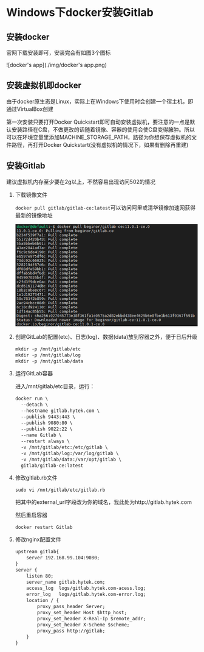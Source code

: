 # Windows下docker安装Gitlab

## 安装docker

官网下载安装即可，安装完会有如图3个图标

![docker's app](./img/docker's app.png)

## 安装虚拟机即docker

由于docker原生态是Linux，实际上在Windows下使用时会创建一个宿主机，即通过VirtualBox创建

第一次安装只要打开Docker Quickstart即可自动安装虚拟机，要注意的一点是默认安装路径在C盘，不做更改的话随着镜像、容器的使用会使C盘变得臃肿。所以可以在环境变量里添加MACHINE_STORAGE_PATH，路径为你想保存虚拟机的文件路径，再打开Docker Quickstart(没有虚拟机的情况下，如果有删除再重建)

## 安装Gitlab

建议虚拟机内存至少要在2g以上，不然容易出现访问502的情况

1. 下载镜像文件

   `docker pull gitlab/gitlab-ce:latest`可以访问阿里或清华镜像加速网获得最新的镜像地址

   ![docker_pull_gitlab](./img/docker_pull_gitlab.png)

2. 创建GitLab的配置(etc)、日志(log)、数据(data)放到容器之外，便于日后升级

   ``` shell
   mkdir -p /mnt/gitlab/etc
   mkdir -p /mnt/gitlab/log
   mkdir -p /mnt/gitlab/data
   ```

   

3. 运行GitLab容器

   进入/mnt/gitlab/etc目录，运行：

   ```shell
   docker run \
     --detach \
     --hostname gitlab.hytek.com \
     --publish 9443:443 \
     --publish 9080:80 \
     --publish 9022:22 \
     --name Gitlab \
     --restart always \
     -v /mnt/gitlab/etc:/etc/gitlab \
     -v /mnt/gitlab/log:/var/log/gitlab \
     -v /mnt/gitlab/data:/var/opt/gitlab \
     gitlab/gitlab-ce:latest
   ```

4. 修改gitlab.rb文件

   ```shell
   sudo vi /mnt/gitlab/etc/gitlab.rb
   ```

   把其中的external_url字段改为你的域名，我此处为http://gitlab.hytek.com

   然后重启容器

   ```shell
   docker restart Gitlab
   ```

   

5. 修改nginx配置文件

   ```nginx
   upstream gitlab{
       server 192.168.99.104:9080;
   }
   server {
       listen 80;
       server_name gitlab.hytek.com;
       access_log  logs/gitlab.hytek.com-acess.log;
       error_log   logs/gitlab.hytek.com-error.log;
       location / {
           proxy_pass_header Server;
           proxy_set_header Host $http_host;
           proxy_set_header X-Real-Ip $remote_addr;
           proxy_set_header X-Scheme $scheme;
           proxy_pass http://gitlab;
       }
   }
   ```

